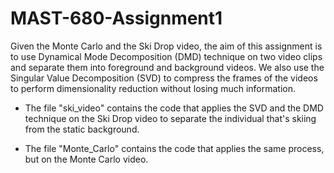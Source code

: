 # MAST-680-Assignment1
Given the Monte Carlo and the Ski Drop video, the aim of this assignment is to use Dynamical Mode Decomposition (DMD) technique on two video clips and separate them into foreground and background videos. We also use the Singular Value Decomposition (SVD) to compress the frames of the videos to perform dimensionality reduction without losing much information.

- The file "ski_video" contains the code that applies the SVD and the DMD technique on the Ski Drop video to separate the individual that's skiing from the static background. 

- The file "Monte_Carlo" contains the code that applies the same process, but on the Monte Carlo video. 
